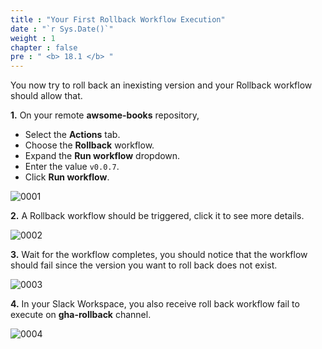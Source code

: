 ```yaml
---
title : "Your First Rollback Workflow Execution"
date : "`r Sys.Date()`"
weight : 1
chapter : false
pre : " <b> 18.1 </b> "
---
```


You now try to roll back an inexisting version and your Rollback workflow should allow that.

**1.** On your remote **awsome-books** repository,

- Select the **Actions** tab.
- Choose the **Rollback** workflow.
- Expand the **Run workflow** dropdown.
- Enter the value `v0.0.7`.
- Click **Run workflow**.

![0001](/images/18/1/0001.svg?featherlight=false&width=100pc)

**2.** A Rollback workflow should be triggered, click it to see more details.

![0002](/images/18/1/0002.svg?featherlight=false&width=100pc)

**3.** Wait for the workflow completes, you should notice that the workflow should fail since the version you want to roll back does not exist.

![0003](/images/18/1/0003.svg?featherlight=false&width=100pc)

**4.** In your Slack Workspace, you also receive roll back workflow fail to execute on **gha-rollback** channel. 

![0004](/images/18/1/0004.svg?featherlight=false&width=100pc)
